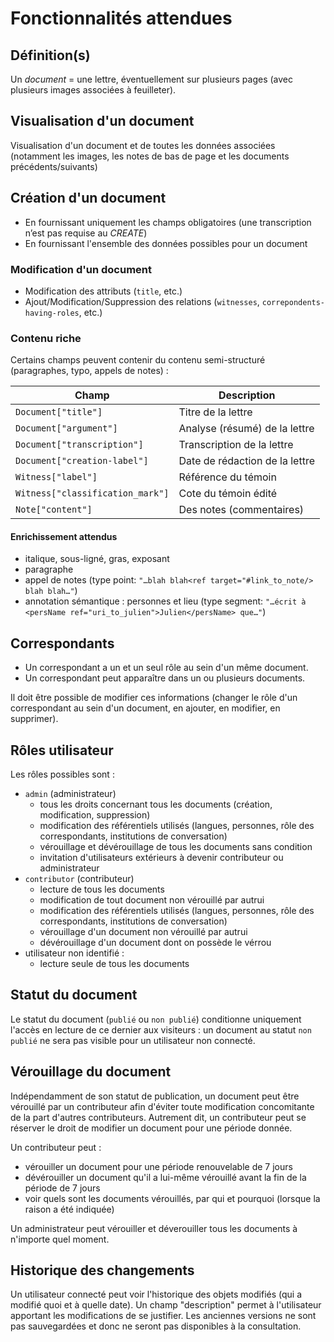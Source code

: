 # Fonctionnalités attendues

## Définition(s)
Un *document* = une lettre, éventuellement sur plusieurs pages (avec plusieurs images associées à feuilleter).

## Visualisation d'un document
Visualisation d'un document et de toutes les données associées (notamment les images, les notes de bas de page et les documents précédents/suivants)


## Création d'un document
* En fournissant uniquement les champs obligatoires (une transcription n’est pas requise au *CREATE*)
* En fournissant l'ensemble des données possibles pour un document

### Modification d'un document
* Modification des attributs (`title`, etc.)
* Ajout/Modification/Suppression des relations (`witnesses`, `correpondents-having-roles`, etc.)

### Contenu riche

Certains champs peuvent contenir du contenu semi-structuré (paragraphes, typo, appels de notes) :

|Champ|Description|
|-----|-----------|
|`Document["title"]`|Titre de la lettre|
|`Document["argument"]`|Analyse (résumé) de la lettre|
|`Document["transcription"]`|Transcription de la lettre|
|`Document["creation-label"]`|Date de rédaction de la lettre|
|`Witness["label"]`|Référence du témoin|
|`Witness["classification_mark"]`|Cote du témoin édité|
|`Note["content"]`|Des notes (commentaires)|

#### Enrichissement attendus
* italique, sous-ligné, gras, exposant
* paragraphe
* appel de notes (type point: `"…blah blah<ref target="#link_to_note/> blah blah…"`)
* annotation sémantique : personnes et lieu (type segment: `"…écrit à <persName ref="uri_to_julien">Julien</persName> que…"`)

## Correspondants

* Un correspondant a un et un seul rôle au sein d'un même document.
* Un correspondant peut apparaître dans un ou plusieurs documents.

Il doit être possible de modifier ces informations (changer le rôle d'un correspondant au sein d'un document, en ajouter, en modifier, en supprimer).

## Rôles utilisateur
Les rôles possibles sont :
* `admin` (administrateur)
  * tous les droits concernant tous les documents (création, modification, suppression)
  * modification des référentiels utilisés (langues, personnes, rôle des correspondants, institutions de conversation)
  * vérouillage et dévérouillage de tous les documents sans condition
  * invitation d'utilisateurs extérieurs à devenir contributeur ou administrateur
* `contributor` (contributeur)
  * lecture de tous les documents
  * modification de tout document non vérouillé par autrui
  * modification des référentiels utilisés (langues, personnes, rôle des correspondants, institutions de conversation)
  * vérouillage d'un document non vérouillé par autrui
  * dévérouillage d'un document dont on possède le vérrou
* utilisateur non identifié :
  * lecture seule de tous les documents

## Statut du document
Le statut du document (`publié` ou `non publié`) conditionne uniquement l'accès en lecture de ce dernier aux visiteurs : un document au statut `non publié` ne sera pas visible pour un utilisateur non connecté.

## Vérouillage du document
Indépendamment de son statut de publication, un document peut être vérouillé par un contributeur afin d'éviter toute modification concomitante de la part d'autres contributeurs. Autrement dit, un contributeur peut se réserver le droit de modifier un document pour une période donnée.

Un contributeur peut :
- vérouiller un document pour une période renouvelable de 7 jours
- dévérouiller un document qu'il a lui-même vérouillé avant la fin de la période de 7 jours
- voir quels sont les documents vérouillés, par qui et pourquoi (lorsque la raison a été indiquée)

Un administrateur peut vérouiller et déverouiller tous les documents à n'importe quel moment.

## Historique des changements

Un utilisateur connecté peut voir l'historique des objets modifiés (qui a modifié quoi et à quelle date). Un champ "description" permet à l'utilisateur apportant les modifications de se justifier.
Les anciennes versions ne sont pas sauvegardées et donc ne seront pas disponibles à la consultation.
